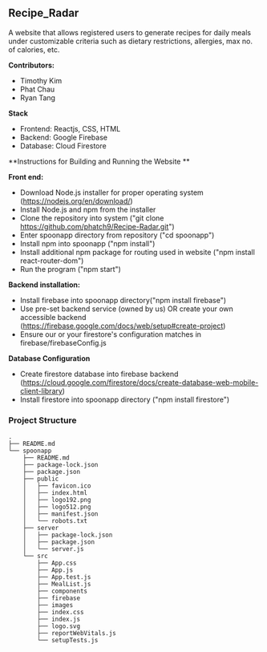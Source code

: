 ## Recipe_Radar 

A website that allows registered users to generate recipes for daily meals under customizable criteria such as dietary restrictions, allergies, max no. of calories, etc.


**Contributors:**
  - Timothy Kim
  - Phat Chau
  - Ryan Tang

**Stack**

- Frontend: Reactjs, CSS, HTML
- Backend: Google Firebase
- Database: Cloud Firestore

  
**Instructions for Building and Running the Website **

**Front end:**
- Download Node.js installer for proper operating system (https://nodejs.org/en/download/)
- Install Node.js and npm from the installer
- Clone the repository into system ("git clone https://github.com/phatch9/Recipe-Radar.git")
- Enter spoonapp directory from repository ("cd spoonapp")
- Install npm into spoonapp ("npm install")
- Install additional npm package for routing used in website ("npm install react-router-dom")
- Run the program ("npm start")

**Backend installation:**

- Install firebase into spoonapp directory("npm install firebase")
- Use pre-set backend service (owned by us) OR create your own accessible backend (https://firebase.google.com/docs/web/setup#create-project)
- Ensure our or your firestore's configuration matches in firebase/firebaseConfig.js

**Database Configuration**
- Create firestore database into firebase backend (https://cloud.google.com/firestore/docs/create-database-web-mobile-client-library)
- Install firestore into spoonapp directory ("npm install firestore")


### Project Structure

```
.
├── README.md
└── spoonapp
    ├── README.md
    ├── package-lock.json
    ├── package.json
    ├── public
    │   ├── favicon.ico
    │   ├── index.html
    │   ├── logo192.png
    │   ├── logo512.png
    │   ├── manifest.json
    │   └── robots.txt
    ├── server
    │   ├── package-lock.json
    │   ├── package.json
    │   └── server.js
    └── src
        ├── App.css
        ├── App.js
        ├── App.test.js
        ├── MealList.js
        ├── components
        ├── firebase
        ├── images
        ├── index.css
        ├── index.js
        ├── logo.svg
        ├── reportWebVitals.js
        └── setupTests.js
```
